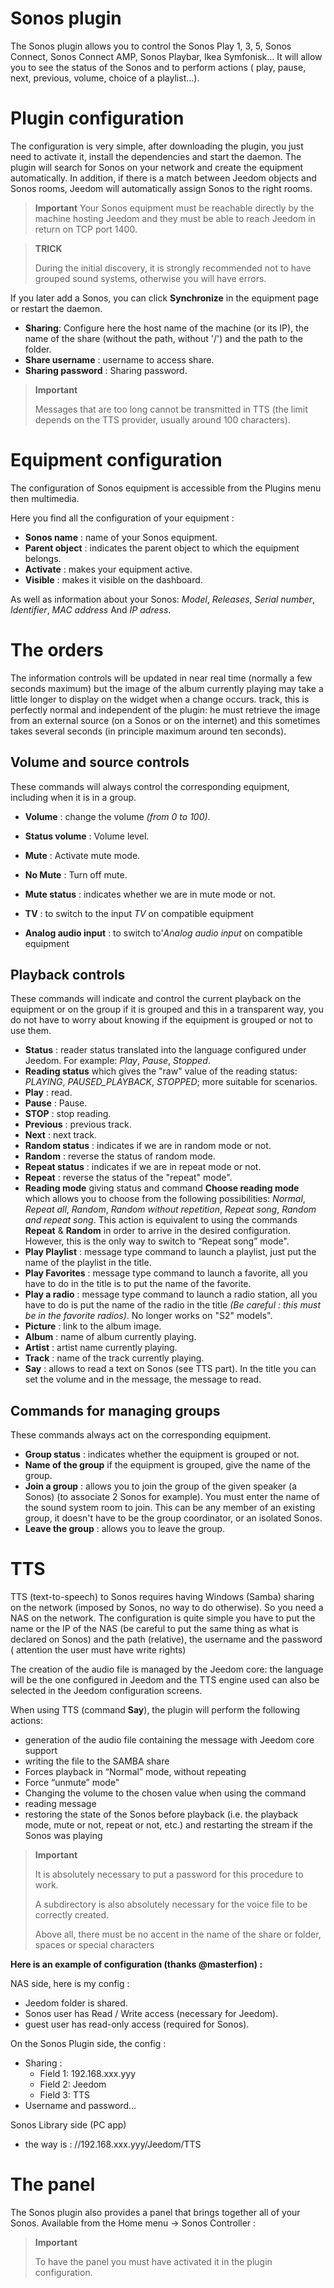 # Sonos plugin

The Sonos plugin allows you to control the Sonos Play 1, 3, 5, Sonos Connect, Sonos Connect AMP, Sonos Playbar, Ikea Symfonisk... It will allow you to see the status of the Sonos and to perform actions ( play, pause, next, previous, volume, choice of a playlist…).

# Plugin configuration

The configuration is very simple, after downloading the plugin, you just need to activate it, install the dependencies and start the daemon.
The plugin will search for Sonos on your network and create the equipment automatically. In addition, if there is a match between Jeedom objects and Sonos rooms, Jeedom will automatically assign Sonos to the right rooms.

> **Important**
> Your Sonos equipment must be reachable directly by the machine hosting Jeedom and they must be able to reach Jeedom in return on TCP port 1400.

> **TRICK**
>
> During the initial discovery, it is strongly recommended not to have grouped sound systems, otherwise you will have errors.

If you later add a Sonos, you can click **Synchronize** in the equipment page or restart the daemon.

- **Sharing**: Configure here the host name of the machine (or its IP), the name of the share (without the path, without '/') and the path to the folder.
- **Share username** : username to access share.
- **Sharing password** : Sharing password.

> **Important**
>
> Messages that are too long cannot be transmitted in TTS (the limit
> depends on the TTS provider, usually around 100 characters).

# Equipment configuration

The configuration of Sonos equipment is accessible from the Plugins menu then multimedia.

Here you find all the configuration of your equipment :

- **Sonos name** : name of your Sonos equipment.
- **Parent object** : indicates the parent object to which the equipment belongs.
- **Activate** : makes your equipment active.
- **Visible** : makes it visible on the dashboard.

As well as information about your Sonos: *Model*, *Releases*, *Serial number*, *Identifier*, *MAC address* And *IP adress*.

# The orders

The information controls will be updated in near real time (normally a few seconds maximum) but the image of the album currently playing may take a little longer to display on the widget when a change occurs. track, this is perfectly normal and independent of the plugin: he must retrieve the image from an external source (on a Sonos or on the internet) and this sometimes takes several seconds (in principle maximum around ten seconds).

## Volume and source controls

These commands will always control the corresponding equipment, including when it is in a group.

- **Volume** : change the volume *(from 0 to 100)*.
- **Status volume** : Volume level.
- **Mute** : Activate mute mode.
- **No Mute** : Turn off mute.
- **Mute status** : indicates whether we are in mute mode or not.

- **TV** : to switch to the input *TV* on compatible equipment
- **Analog audio input** : to switch to'*Analog audio input* on compatible equipment

## Playback controls

These commands will indicate and control the current playback on the equipment or on the group if it is grouped and this in a transparent way, you do not have to worry about knowing if the equipment is grouped or not to use them.

- **Status** : reader status translated into the language configured under Jeedom. For example: *Play*, *Pause*, *Stopped*.
- **Reading status** which gives the "raw" value of the reading status: *PLAYING*, *PAUSED_PLAYBACK*, *STOPPED*; more suitable for scenarios.
- **Play** : read.
- **Pause** : Pause.
- **STOP** : stop reading.
- **Previous** : previous track.
- **Next** : next track.
- **Random status** : indicates if we are in random mode or not.
- **Random** : reverse the status of random mode.
- **Repeat status** : indicates if we are in repeat mode or not.
- **Repeat** : reverse the status of the "repeat" mode".
- **Reading mode** giving status and command **Choose reading mode** which allows you to choose from the following possibilities: *Normal*, *Repeat all*, *Random*, *Random without repetition*, *Repeat song*, *Random and repeat song*. This action is equivalent to using the commands **Repeat** & **Random** in order to arrive in the desired configuration. However, this is the only way to switch to “Repeat song” mode".
- **Play Playlist** : message type command to launch a playlist, just put the name of the playlist in the title.
- **Play Favorites** :  message type command to launch a favorite, all you have to do in the title is to put the name of the favorite.
- **Play a radio** : message type command to launch a radio station, all you have to do is put the name of the radio in the title *(Be careful : this must be in the favorite radios)*. No longer works on "S2" models".
- **Picture** : link to the album image.
- **Album** : name of album currently playing.
- **Artist** : artist name currently playing.
- **Track** : name of the track currently playing.
- **Say** : allows to read a text on Sonos (see TTS part). In the title you can set the volume and in the message, the message to read.

## Commands for managing groups

These commands always act on the corresponding equipment.

- **Group status** : indicates whether the equipment is grouped or not.
- **Name of the group** if the equipment is grouped, give the name of the group.
- **Join a group** : allows you to join the group of the given speaker (a Sonos) (to associate 2 Sonos for example). You must enter the name of the sound system room to join. This can be any member of an existing group, it doesn't have to be the group coordinator, or an isolated Sonos.
- **Leave the group** : allows you to leave the group.

# TTS

TTS (text-to-speech) to Sonos requires having Windows (Samba) sharing on the network (imposed by Sonos, no way to do otherwise). So you need a NAS on the network. The configuration is quite simple you have to put the name or the IP of the NAS (be careful to put the same thing as what is declared on Sonos) and the path (relative), the username and the password ( attention the user must have write rights)

The creation of the audio file is managed by the Jeedom core: the language will be the one configured in Jeedom and the TTS engine used can also be selected in the Jeedom configuration screens.

When using TTS (command **Say**), the plugin will perform the following actions:

- generation of the audio file containing the message with Jeedom core support
- writing the file to the SAMBA share
- Forces playback in “Normal” mode, without repeating
- Force “unmute” mode"
- Changing the volume to the chosen value when using the command
- reading message
- restoring the state of the Sonos before playback (i.e. the playback mode, mute or not, repeat or not, etc.) and restarting the stream if the Sonos was playing

> **Important**
>
> It is absolutely necessary to put a password for this procedure to work.
>
> A subdirectory is also absolutely necessary for the voice file to be correctly created.
>
> Above all, there must be no accent in the name of the share or folder, spaces or special characters

**Here is an example of configuration (thanks @masterfion) :**

NAS side, here is my config :

- Jeedom folder is shared.
- Sonos user has Read / Write access (necessary for Jeedom).
- guest user has read-only access (required for Sonos).

On the Sonos Plugin side, the config :

- Sharing :
  - Field 1: 192.168.xxx.yyy
  - Field 2: Jeedom
  - Field 3: TTS
- Username and password...​

Sonos Library side (PC app)

- the way is : //192.168.xxx.yyy/Jeedom/TTS

# The panel

The Sonos plugin also provides a panel that brings together all of your Sonos. Available from the Home menu → Sonos Controller :

> **Important**
>
> To have the panel you must have activated it in the plugin configuration.
